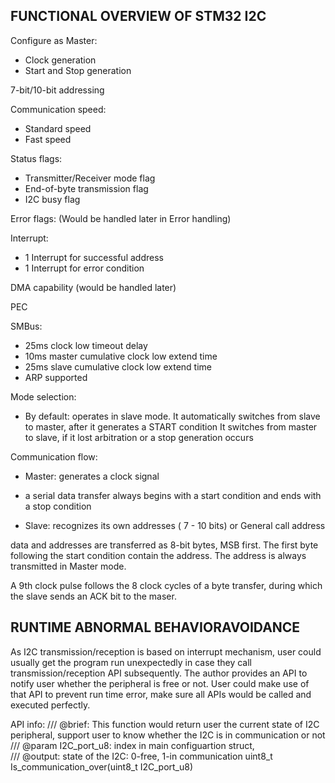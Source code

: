 ## FUNCTIONAL OVERVIEW OF STM32 I2C
Configure as Master:
- Clock generation
- Start and Stop generation

7-bit/10-bit addressing

Communication speed: 
- Standard speed 
- Fast speed

Status flags:
- Transmitter/Receiver mode flag
- End-of-byte transmission flag
- I2C busy flag

Error flags: (Would be handled later in Error handling) 

Interrupt: 
- 1 Interrupt for successful address
- 1 Interrupt for error condition

DMA capability (would be handled later) 

PEC

SMBus: 
- 25ms clock low timeout delay
- 10ms master cumulative clock low extend time
- 25ms slave cumulative clock low extend time 
- ARP supported

Mode selection: 
- By default: operates in slave mode. 
It automatically switches from slave to master, after it generates a START condition
It switches from master to slave, if it lost arbitration or a stop generation occurs

Communication flow: 
- Master: generates a clock signal 
+ a serial data transfer always begins with a start condition and ends with a stop condition
- Slave: recognizes its own addresses ( 7 - 10 bits) or General call address

data and addresses are transferred as 8-bit bytes, MSB first. 
The first byte following the start condition contain the address. The address is always transmitted in Master mode. 

A 9th clock pulse follows the 8 clock cycles of a byte transfer, during which the slave 
sends an ACK bit to the maser.


## RUNTIME ABNORMAL BEHAVIORAVOIDANCE 
  As I2C transmission/reception is based on interrupt mechanism, user could usually get the program run unexpectedly in case they call transmission/reception API subsequently. The author provides an API to notify user whether the peripheral is free or not. 
  User could make use of that API to prevent run time error, make sure all APIs would be called and executed perfectly.

  API info: 
  /// @brief: This function would return user the current state of I2C peripheral, support user to know whether the I2C is 
      in communication or not
  /// @param I2C_port_u8: index in main configuartion struct,   
  /// @output: state of the I2C: 0-free, 1-in communication
  uint8_t Is_communication_over(uint8_t I2C_port_u8)
